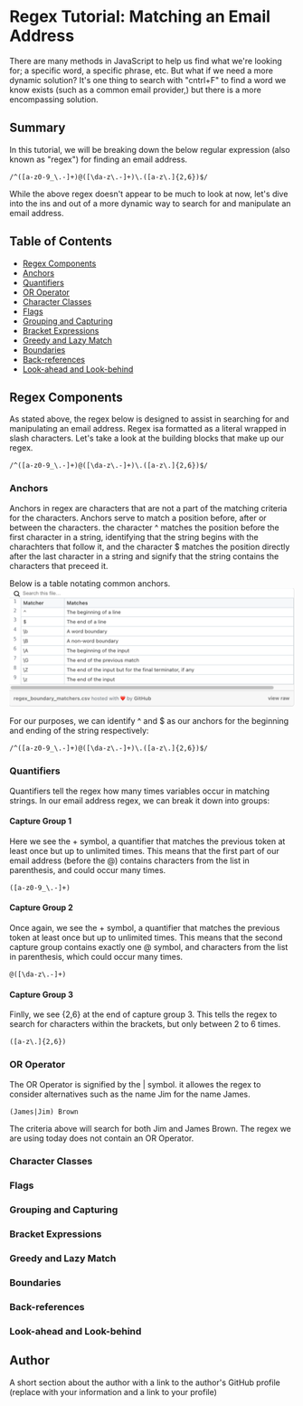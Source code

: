 # Regex Tutorial: Matching an Email Address

There are many methods in JavaScript to help us find what we're looking for; a specific word, a specific phrase, etc. But what if we need a more dynamic solution? It's one thing to search with "cntrl+F" to find a word we know exists (such as a common email provider,) but there is a more encompassing solution.

## Summary

In this tutorial, we will be breaking down the below regular expression (also known as "regex") for finding an email address. 

```
/^([a-z0-9_\.-]+)@([\da-z\.-]+)\.([a-z\.]{2,6})$/
```

While the above regex doesn't appear to be much to look at now, let's dive into the ins and out of a more dynamic way to search for and manipulate an email address.

## Table of Contents

- [Regex Components](#regex-components)
- [Anchors](#anchors)
- [Quantifiers](#quantifiers)
- [OR Operator](#or-operator)
- [Character Classes](#character-classes)
- [Flags](#flags)
- [Grouping and Capturing](#grouping-and-capturing)
- [Bracket Expressions](#bracket-expressions)
- [Greedy and Lazy Match](#greedy-and-lazy-match)
- [Boundaries](#boundaries)
- [Back-references](#back-references)
- [Look-ahead and Look-behind](#look-ahead-and-look-behind)

## Regex Components

As stated above, the regex below is designed to assist in searching for and manipulating an email address. Regex isa formatted as a literal wrapped in slash characters. Let's take a look at the building blocks that make up our regex.

```
/^([a-z0-9_\.-]+)@([\da-z\.-]+)\.([a-z\.]{2,6})$/
```


### Anchors

Anchors in regex are characters that are not a part of the matching criteria for the characters. Anchors serve to match a position before, after or between the characters. the character ^ matches the position before the first character in a string, identifying that the string begins with the charachters that follow it, and the character $ matches the position directly after the last character in a string and signify that the string contains the characters that preceed it. 

Below is a table notating common anchors.
![Regex anchor table by slawo-ch](./images/anchors.png)

For our purposes, we can identify ^ and $ as our anchors for the beginning and ending of the string respectively:

```
/^([a-z0-9_\.-]+)@([\da-z\.-]+)\.([a-z\.]{2,6})$/
```

### Quantifiers

Quantifiers tell the regex how many times variables occur in matching strings. 
In our email address regex, we can break it down into groups:

#### Capture Group 1

Here we see the + symbol, a quantifier that matches the previous token at least once but up to unlimited times. This means that the first part of our email address (before the @) contains characters from the list in parenthesis, and could occur many times. 
```
([a-z0-9_\.-]+)
```
#### Capture Group 2

Once again, we see the + symbol, a quantifier that matches the previous token at least once but up to unlimited times. This means that the second capture group contains exactly one @ symbol, and characters from the list in parenthesis, which could occur many times. 
```
@([\da-z\.-]+)
```
#### Capture Group 3

Finlly, we see {2,6} at the end of capture group 3. This tells the regex to search for characters within the brackets, but only between 2 to 6 times.

```
([a-z\.]{2,6})
```


### OR Operator

The OR Operator is signified by the | symbol. it allowes the regex to consider alternatives such as the name Jim for the name James. 

```
(James|Jim) Brown
```
The criteria above will search for both Jim and James Brown. The regex we are using today does not contain an OR Operator. 

### Character Classes


### Flags

### Grouping and Capturing

### Bracket Expressions

### Greedy and Lazy Match

### Boundaries

### Back-references

### Look-ahead and Look-behind

## Author

A short section about the author with a link to the author's GitHub profile (replace with your information and a link to your profile)
